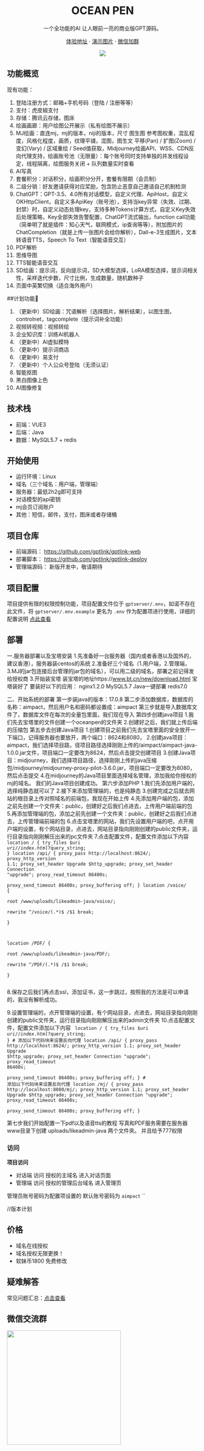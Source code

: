 <div align="center">
  <h1 align="center">OCEAN PEN</h1>
  <p> 一个全功能的AI 让人眼前一亮的商业版GPT源码。</p>

  [体验地址](https://0oai.com) · [演示图片](./photo.md)  · [微信加群](./docs/images/qrcode.png)



  <img src="https://github.com/hayden0319/ocean-pen/blob/main/photo/%E6%88%AA%E5%B1%8F2024-01-13%2019.01.16.png" />
 
</div>

## 功能概览

现有功能：
1. 登陆注册方式：邮箱+手机号码（登陆 / 注册等等）
2. 支付：虎皮椒支付
3. 存储：腾讯云存储，图床
4. 绘画画廊：用户绘图公开展示（私有绘图不展示）
5. MJ绘画：直连mj，mj的版本，niji的版本，尺寸 图生图 参考图权重，混乱程度，风格化程度，画质，纹理平铺，混图，图生文 平移(Pan) / 扩图(Zoom) / 变幻(Vary) / 区域重绘 / Seed值获取，Midjourney绘画API、WSS、CDN反向代理支持，绘画账号池（无限量）：每个账号同时支持单独的并发线程设定，线程隔离，绘图服务关闭 + 队列数量实时查看
6. AI写真
7. 套餐积分：对话积分，绘画积分分开，套餐有限期（会员制）
8. 二级分销：好友邀请获得对应奖励，包含防止恶意自己邀请自己机制检测
9. ChatGPT：GPT-3.5、4.0所有对话模型，自定义代理、ApiHost，自定义OKHttpClient，自定义多ApiKey（账号池），支持当key异常（失效、过期、封禁）时，自定义动态处理key，支持多种Tokens计算方式，自定义Key失效后处理策略，Key全部失效告警配置，ChatGPT流式输出，function call功能（简单明了就是插件：知心天气，联网模式，ip查询等等），附加图片的ChatCompletion（就是上传一张图片会给你解析），Dall-e-3生成图片，文本转语音TTS，Speech To Text（智能语音交互）
10. PDF解析
11. 思维导图
12. TTS智能语音交互
13. SD绘画：提示词，反向提示词，SD大模型选择，LoRA模型选择，提示词相关性，采样迭代步数，尺寸比例，生成数量，随机数种子
14. 页面中英繁切换（适合海外用户）
    
##计划功能👋
1. （更新中）SD绘画：咒语解析（选择图片，解析结果），以图生图，controlnet，tagcomplete（提示词补全功能）
2. 视频转视频：视频转绘
3. 企业知识库：训练AI机器人
4. （更新中）AI虚拟模特
5. （更新中）提示词商店
6. （更新中）易支付
7. （更新中）个人公众号登陆（无须认证）
8. 智能抠图
9. 黑白图像上色
10. AI图像修复
## 技术栈
- 前端：VUE3
- 后端：Java
- 数据：MySQL5.7 + redis
## 开始使用

- 运行环境：Linux
- 域名（三个域名：用户端，管理端）
- 服务器：最低2h2g即可支持
- 对话模型的api密钥
- mj会员订阅账户
- 其他：短信，邮件，支付，图床或者存储桶

## 项目仓库
- 前端源码： https://github.com/gptlink/gptlink-web
- 部署脚本： https://github.com/gptlink/gptlink-deploy
- 管理端源码： 新版开发中，敬请期待

## 项目配置

项目提供有限的权限控制功能，项目配置文件位于 `gptserver/.env`，如诺不存在此文件，将 `gptserver/.env.example` 更名为 `.env` 作为配置项进行使用，详细的配置说明 [点此查看](./docs/ENV.md)

## 部署
一.服务器部署以及宝塔安装
1.先准备好一台服务器（国内或者香港以及国外的，建议香港），服务器装centos的系统
2.准备好三个域名（1.用户端，2.管理端，3.MJ的jar包连接后台管理的jar包的域名），可以用二级的域名，部署之前记得发给授权商
3.开始装宝塔
装宝塔的地址https://www.bt.cn/new/download.html
宝塔装好了
要装好以下的应用：
nginx1.2.0
MySQL5.7
Java一键部署
redis7.0

二、开始系统的部署
第一步装java的版本：17.0.8
第二步添加数据库，数据库的名称：aimpact，然后用户名和密码都设置成：aimpact
第三步就是导入数据库文件了，数据库文件在每次的全量包里面，我们现在导入
第四步创建java项目
  1.我们先去宝塔里的文件创建一个oceanpen的文件夹
    2.创建好之后，我们就上传后端的压缩包
第五步去创建Java项目
  1.创建项目之前我们先去宝塔里面的安全放开一下端口，记得服务器也要放开，两个端口：8624和8080，
  2.创建java项目：aimpact，我们选择项目路，径项目路径选择刚刚上传的/aimpact/aimpact-java-1.0.0.jar文件，项目端口一定要改为8624，然后点击提交创建项目
  3.创建Java项目：midjourney，我们选择项目路径，选择刚刚上传的java压缩包/midjourney/midjourney-proxy-pilot-3.6.0.jar，项目端口一定要改为8080，然后点击提交
  4.在midjourney的Java项目里面选择域名管理，添加我给你授权的mj的域名。
我们的Java项目创建成功。
第六步添加PHP
  1.我们先添加用户端的，选择纯静态就可以了
  2.接下来添加管理端的，也是纯静态
  3.创建完成之后就去网站的根目录上传对照域名的前端包，我现在开始上传
  4.先添加用户端的包，添加之前先创建一个文件夹：public，创建好之后我们点进去，上传用户端前端的包
  5.再添加管理端的包，添加之前先创建一个文件夹：public，创建好之后我们点进去，上传管理端前端的包
  6.点击宝塔里的网站，我们先设置用户端的吧，点开用户端的设置，有个网站目录，点进去，网站目录指向刚刚创建的public文件夹，运行目录指向刚刚解压出来的pc文件夹
  7.点击配置文件，配置文件添加以下内容
<code>
  location / {
       try_files $uri $uri/ /index.html?$query_string;
     }
     location /api/ {
         proxy_pass http://localhost:8624/;
         proxy_http_version 1.1;
         proxy_set_header Upgrade $http_upgrade;
         proxy_set_header Connection "upgrade";
         proxy_read_timeout 86400s;   
        proxy_send_timeout 86400s;
         proxy_buffering off;
     }
location /voice/ {           
            root   /www/uploads/likeadmin-java/voice/;       
            rewrite ^/voice/(.*)$ /$1 break;   
        }
        
location /PDF/ {           
            root   /www/uploads/likeadmin-java/PDF/;       
            rewrite ^/PDF/(.*)$ /$1 break;   
        }

</code>
8.保存之后我们再点击ssl，添加证书，这一步跳过，按照我的方法是可以申请的，我没有解析成功。

9.设置管理端的，点开管理端的设置，有个网站目录，点进去，网站目录指向刚刚创建的public文件夹，运行目录指向刚刚解压出来的admin文件夹
  10.点击配置文件，配置文件添加以下内容
<code>
  location / {
       try_files $uri $uri/ /index.html?$query_string;
     }
     # 添加以下代码块来设置反向代理
     location /api/ {
         proxy_pass http://localhost:8624/;
         proxy_http_version 1.1;
         proxy_set_header Upgrade $http_upgrade;
         proxy_set_header Connection "upgrade";
         proxy_read_timeout 86400s;   
         proxy_send_timeout 86400s;
         proxy_buffering off;
     }
      # 添加以下代码块来设置反向代理
     location /mj/ {
         proxy_pass http://localhost:8080/mj/;
         proxy_http_version 1.1;
         proxy_set_header Upgrade $http_upgrade;
         proxy_set_header Connection "upgrade";
         proxy_read_timeout 86400s;   
         proxy_send_timeout 86400s;
         proxy_buffering off;
     }
</code>    

第七步我们开始配置一下pdf以及语音tts的教程
写真和PDF服务需要在服务器www目录下创建 uploads/likeadmin-java 两个文件夹。
并且给予777权限   
### 访问

**项目访问**

- 对话端 访问 授权的主域名 进入对话页面
- 管理端 访问 授权的管理后台域名 进入管理页

管理员账号密码为配置项设置的 默认账号密码为 `aimpact` ``


//版本计划


## 价格

- 域名在线授权
- 域名授权无限更换！
- 软妹币1800 免费修改



## 疑难解答

常见问题汇总：[点击查看](./docs/FAQ.md)

## 微信交流群
<img src="[https://raw.githubusercontent.com/gptlink/gptlink/master/docs/images/qrcode.png](http://qr.haydenstudio.hk/common/kf/redirect/?kid=207474)http://qr.haydenstudio.hk/common/kf/redirect/?kid=207474" width="300" />


